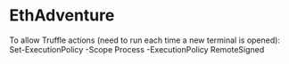# EthAdventure

To allow Truffle actions (need to run each time a new terminal is opened):
Set-ExecutionPolicy -Scope Process -ExecutionPolicy RemoteSigned